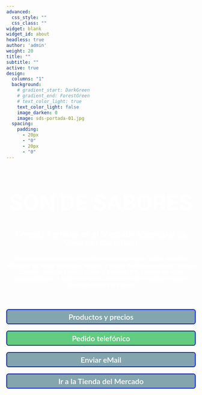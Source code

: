 ```yaml
---
advanced:
  css_style: ""
  css_class: ""
widget: blank
widget_id: about
headless: true
author: 'admin'
weight: 20
title: ""
subtitle: ""
active: true
design:
  columns: "1"
  background:
    # gradient_start: DarkGreen
    # gradient_end: ForestGreen
    # text_color_light: true
    text_color_light: false
    image_darken: 0
    image: sds-portada-01.jpg
  spacing:
    padding:
      - 20px
      - "0"
      - 20px
      - "0"
---
```


<html>
<body>

<h1 style="color:white; text-align:center; font-size:400%;">
  <b>SON DE SABORES</b>
</h1>

<h1 style="color:white; text-align:center; font-size:150%;">
  <b>Comida Peruana en el Mercado Municipal de Vinaròs (Castellón)</b>
</h1>

<h1 style="color:white; text-align:center; font-size:100%;">
  En nuestra parada podrá encontrar comida peruana, tapas, helados, extractos de frutas naturales, batidos y zumos de frutas exóticas, postres caseros, cerveza Estrella Damm y Complot IPA, además de otras especialidades. Y todo tanto para consumir en las instalaciones del Mercado como para llevar
</h1>

<br/>
<br/>

<p style="font-family:lato,arial">
<a class="boton_personalizado3" href="https://drive.google.com/drive/folders/18_9FEFRLB9bzvI3kZfulINeRh2OaOTNI?usp=sharing" target="_blank">Productos y precios</a>
<br/>
<a class="boton_personalizado2" href="tel:651945587">Pedido telefónico</a>
<br/>
<a class="boton_personalizado3" href="mailto:SonDeSaboresPeruanos@gmail.com" target="_blank">Enviar eMail</a>
<br/>
<a class="boton_personalizado3" href="https://drive.google.com/file/d/1uZ6UECWq5DOgjf6Bd5E0aEViQpXC211Q/view" target="_blank">Ir a la Tienda del Mercado</a>
</p>

<style type="text/css">
  .boton_personalizado1{
    text-decoration: none;
    padding: 6px;
    font-weight: 600;
    font-size: 20px;
    font-color: #1883ba;
    background-color: #1883ba;
    border-radius: 6px;
    border: 2px solid #0016b0;
    display: flex;
    justify-content: center;
    align-items: center;
  }
  .boton_personalizado1:hover{
    color: #1883ba;
    background-color: #ffffff;
  }

  .boton_personalizado2{
    text-decoration: none;
    padding: 6px;
    font-weight: 600;
    font-size: 20px;
    color: #ffffff;
    background-color: #62CC80;
    border-radius: 6px;
    border: 2px solid #0016b0;
    display: flex;
    justify-content: center;
    align-items: center;
  }
  .boton_personalizado2:hover{
    color: #1883ba;
    background-color: #ffffff;
  }

  .boton_personalizado3{
    text-decoration: none;
    padding: 6px;
    font-weight: 600;
    font-size: 20px;
    color: #ffffff;
    background-color: #84A5AE;
    border-radius: 6px;
    border: 2px solid #0016b0;
    display: flex;
    justify-content: center;
    align-items: center;
  }
  .boton_personalizado3:hover{
    color: #1883ba;
    background-color: #ffffff;
  }
</style>

</body>
</html>
